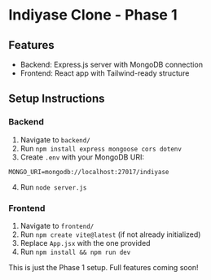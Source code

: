 # Indiyase Clone - Phase 1

## Features
- Backend: Express.js server with MongoDB connection
- Frontend: React app with Tailwind-ready structure

## Setup Instructions

### Backend
1. Navigate to `backend/`
2. Run `npm install express mongoose cors dotenv`
3. Create `.env` with your MongoDB URI:
```
MONGO_URI=mongodb://localhost:27017/indiyase
```
4. Run `node server.js`

### Frontend
1. Navigate to `frontend/`
2. Run `npm create vite@latest` (if not already initialized)
3. Replace `App.jsx` with the one provided
4. Run `npm install && npm run dev`

This is just the Phase 1 setup. Full features coming soon!
